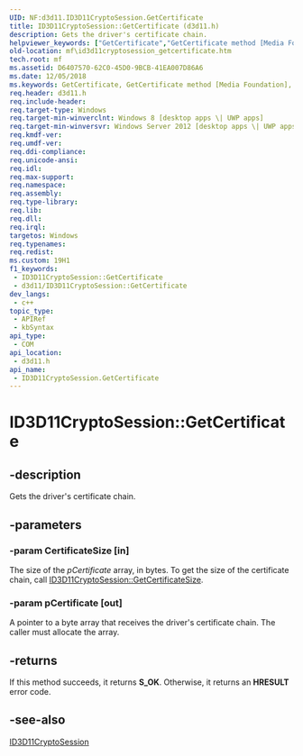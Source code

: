```yaml
---
UID: NF:d3d11.ID3D11CryptoSession.GetCertificate
title: ID3D11CryptoSession::GetCertificate (d3d11.h)
description: Gets the driver's certificate chain.
helpviewer_keywords: ["GetCertificate","GetCertificate method [Media Foundation]","GetCertificate method [Media Foundation]","ID3D11CryptoSession interface","ID3D11CryptoSession interface [Media Foundation]","GetCertificate method","ID3D11CryptoSession.GetCertificate","ID3D11CryptoSession::GetCertificate","d3d11/ID3D11CryptoSession::GetCertificate","mf.id3d11cryptosession_getcertificate"]
old-location: mf\id3d11cryptosession_getcertificate.htm
tech.root: mf
ms.assetid: D6407570-62C0-45D0-9BCB-41EA007D86A6
ms.date: 12/05/2018
ms.keywords: GetCertificate, GetCertificate method [Media Foundation], GetCertificate method [Media Foundation],ID3D11CryptoSession interface, ID3D11CryptoSession interface [Media Foundation],GetCertificate method, ID3D11CryptoSession.GetCertificate, ID3D11CryptoSession::GetCertificate, d3d11/ID3D11CryptoSession::GetCertificate, mf.id3d11cryptosession_getcertificate
req.header: d3d11.h
req.include-header: 
req.target-type: Windows
req.target-min-winverclnt: Windows 8 [desktop apps \| UWP apps]
req.target-min-winversvr: Windows Server 2012 [desktop apps \| UWP apps]
req.kmdf-ver: 
req.umdf-ver: 
req.ddi-compliance: 
req.unicode-ansi: 
req.idl: 
req.max-support: 
req.namespace: 
req.assembly: 
req.type-library: 
req.lib: 
req.dll: 
req.irql: 
targetos: Windows
req.typenames: 
req.redist: 
ms.custom: 19H1
f1_keywords:
 - ID3D11CryptoSession::GetCertificate
 - d3d11/ID3D11CryptoSession::GetCertificate
dev_langs:
 - c++
topic_type:
 - APIRef
 - kbSyntax
api_type:
 - COM
api_location:
 - d3d11.h
api_name:
 - ID3D11CryptoSession.GetCertificate
---
```


# ID3D11CryptoSession::GetCertificate


## -description

Gets the driver's certificate chain.

## -parameters

### -param CertificateSize [in]

The size of the <i>pCertificate</i> array, in bytes. To get the size of the certificate chain, call <a href="/windows/desktop/api/d3d11/nf-d3d11-id3d11cryptosession-getcertificatesize">ID3D11CryptoSession::GetCertificateSize</a>.

### -param pCertificate [out]

A pointer to a byte array that receives the driver's certificate chain. The caller must allocate the array.

## -returns

If this method succeeds, it returns <b>S_OK</b>. Otherwise, it returns an <b>HRESULT</b> error code.

## -see-also

<a href="/windows/desktop/api/d3d11/nn-d3d11-id3d11cryptosession">ID3D11CryptoSession</a>